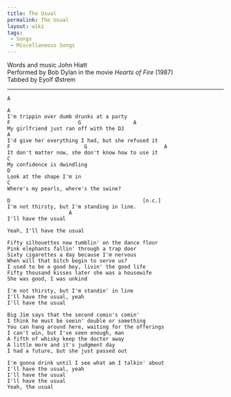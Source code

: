 ```yaml
---
title: The Usual
permalink: The Usual
layout: wiki
tags:
 - Songs
 - Miscellaneous Songs
---
```


Words and music John Hiatt  
Performed by Bob Dylan in the movie *Hearts of Fire* (1987)  
Tabbed by Eyolf Østrem

* * * * *

    A

    A
    I'm trippin over dumb drunks at a party
    F                      G                 A
    My girlfriend just ran off with the DJ
    A
    I'd give her everything I had, but she refused it
    F                        G                         A
    It don't matter now, she don't know how to use it
    C
    My confidence is dwindling
    D
    Look at the shape I'm in
    C
    Where's my pearls, where's the swine?

    D                                           [n.c.]
    I'm not thirsty, but I'm standing in line.
                        A
    I'll have the usual

    Yeah, I'll have the usual

    Fifty silhouettes now tumblin' on the dance floor
    Pink elephants fallin' through a trap door
    Sixty cigarettes a day because I'm nervous
    When will that bitch begin to serve us?
    I used to be a good boy, livin' the good life
    Fifty thousand kisses later she was a housewife
    She was good, I was unkind

    I'm not thirsty, but I'm standin' in line
    I'll have the usual, yeah
    I'll have the usual

    Big Jim says that the second comin's comin'
    I think he must be seein' double or something
    You can hang around here, waiting for the offerings
    I can't win, but I've seen enough, man
    A fifth of whisky keep the doctor away
    A little more and it's judgment day
    I had a future, but she just passed out

    I'm gonna drink until I see what am I talkin' about
    I'll have the usual, yeah
    I'll have the usual
    I'll have the usual
    Yeah, the usual
